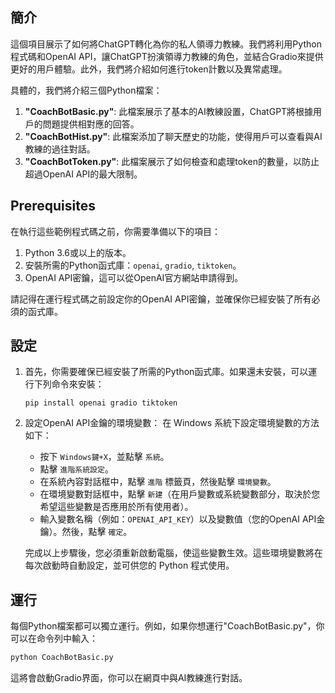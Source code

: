 ## 簡介

這個項目展示了如何將ChatGPT轉化為你的私人領導力教練。我們將利用Python程式碼和OpenAI API，讓ChatGPT扮演領導力教練的角色，並結合Gradio來提供更好的用戶體驗。此外，我們將介紹如何進行token計數以及異常處理。

具體的，我們將介紹三個Python檔案：

1. **"CoachBotBasic.py"**: 此檔案展示了基本的AI教練設置，ChatGPT將根據用戶的問題提供相對應的回答。
2. **"CoachBotHist.py"**: 此檔案添加了聊天歷史的功能，使得用戶可以查看與AI教練的過往對話。
3. **"CoachBotToken.py"**: 此檔案展示了如何檢查和處理token的數量，以防止超過OpenAI API的最大限制。

## Prerequisites

在執行這些範例程式碼之前，你需要準備以下的項目：

1. Python 3.6或以上的版本。
2. 安裝所需的Python函式庫：`openai`, `gradio`, `tiktoken`。
3. OpenAI API密鑰，這可以從OpenAI官方網站申請得到。

請記得在運行程式碼之前設定你的OpenAI API密鑰，並確保你已經安裝了所有必須的函式庫。

## 設定


1. 首先，你需要確保已經安裝了所需的Python函式庫。如果還未安裝，可以運行下列命令來安裝：

    ```shell
    pip install openai gradio tiktoken
    ```
    
2. 設定OpenAI API金鑰的環境變數：
    在 Windows 系統下設定環境變數的方法如下：

    - 按下 `Windows鍵+X`，並點擊 `系統`。
    - 點擊 `進階系統設定`。
    - 在系統內容對話框中，點擊 `進階` 標籤頁，然後點擊 `環境變數`。
    - 在環境變數對話框中，點擊 `新建`（在用戶變數或系統變數部分，取決於您希望這些變數是否應用於所有使用者）。
    - 輸入變數名稱（例如：`OPENAI_API_KEY`）以及變數值（您的OpenAI API金鑰）。然後，點擊 `確定`。

    完成以上步驟後，您必須重新啟動電腦，使這些變數生效。這些環境變數將在每次啟動時自動設定，並可供您的 Python 程式使用。


## 運行

每個Python檔案都可以獨立運行。例如，如果你想運行"CoachBotBasic.py"，你可以在命令列中輸入：

```bash
python CoachBotBasic.py
```

這將會啟動Gradio界面，你可以在網頁中與AI教練進行對話。

